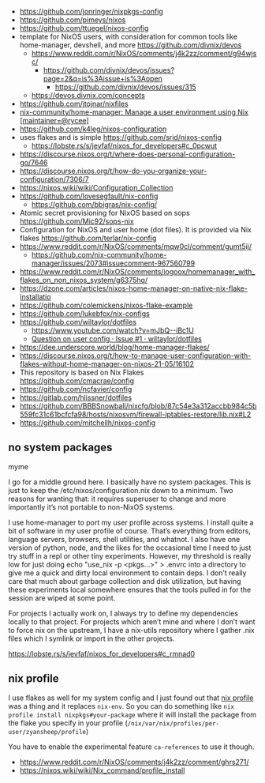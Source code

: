 - https://github.com/jonringer/nixpkgs-config
- https://github.com/pimeys/nixos
- https://github.com/ttuegel/nixos-config
- template for NixOS users, with consideration for common tools like home-manager, devshell, and more https://github.com/divnix/devos
  - https://www.reddit.com/r/NixOS/comments/j4k2zz/comment/g94wjsc/
    - https://github.com/divnix/devos/issues?page=2&q=is%3Aissue+is%3Aopen
      - https://github.com/divnix/devos/issues/315
  - https://devos.divnix.com/concepts
- https://github.com/jtojnar/nixfiles
- [nix-community/home-manager: Manage a user environment using Nix \[maintainer=@rycee\]](https://github.com/nix-community/home-manager)
- https://github.com/k4leg/nixos-configuration
- uses flakes and is simple https://github.com/srid/nixos-config
  - https://lobste.rs/s/jevfaf/nixos_for_developers#c_0pcwut
- https://discourse.nixos.org/t/where-does-personal-configuration-go/7646
- https://discourse.nixos.org/t/how-do-you-organize-your-configuration/7306/7
- https://nixos.wiki/wiki/Configuration_Collection
- https://github.com/lovesegfault/nix-config
  - https://github.com/bbigras/nix-config/
- Atomic secret provisioning for NixOS based on sops https://github.com/Mic92/sops-nix
- Configuration for NixOS and user home (dot files). It is provided via Nix flakes https://github.com/terlar/nix-config
- https://www.reddit.com/r/NixOS/comments/mqw0cl/comment/gumt5ij/
  - https://github.com/nix-community/home-manager/issues/2073#issuecomment-967560799
- https://www.reddit.com/r/NixOS/comments/iogoox/homemanager_with_flakes_on_non_nixos_system/g6375hq/
- https://dzone.com/articles/nixos-home-manager-on-native-nix-flake-installatio
- https://github.com/colemickens/nixos-flake-example
- https://github.com/lukebfox/nix-configs
- https://github.com/wiltaylor/dotfiles
  - https://www.youtube.com/watch?v=mJbQ--iBc1U
  - [Question on user config · Issue #1 · wiltaylor/dotfiles](https://github.com/wiltaylor/dotfiles/issues/1)
- https://dee.underscore.world/blog/home-manager-flakes/
- https://discourse.nixos.org/t/how-to-manage-user-configuration-with-flakes-without-home-manager-on-nixos-21-05/16102
- This repository is based on Nix Flakes https://github.com/cmacrae/config
- https://github.com/ncfavier/config
- https://gitlab.com/hlissner/dotfiles
- https://github.com/BBBSnowball/nixcfg/blob/87c54e3a312accbb984c5b559fc31c61bcfcfa98/hosts/nixosvm/firewall-iptables-restore/lib.nix#L2
- https://github.com/mitchellh/nixos-config

## no system packages

myme

I go for a middle ground here. I basically have no system packages. This is just to keep the /etc/nixos/configuration.nix down to a minimum. Two reasons for wanting that: it requires superuser to change and more importantly it’s not portable to non-NixOS systems.

I use home-manager to port my user profile across systems. I install quite a bit of software in my user profile of course. That’s everything from editors, language servers, browsers, shell utilities, and whatnot. I also have one version of python, node, and the likes for the occasional time I need to just try stuff in a repl or other tiny experiments. However, my threshold is really low for just doing echo "use_nix -p <pkgs...>" > .envrc into a directory to give me a quick and dirty local environment to contain deps. I don’t really care that much about garbage collection and disk utilization, but having these experiments local somewhere ensures that the tools pulled in for the session are wiped at some point.

For projects I actually work on, I always try to define my dependencies locally to that project. For projects which aren’t mine and where I don’t want to force nix on the upstream, I have a nix-utils repository where I gather .nix files which I symlink or import in the other projects.

https://lobste.rs/s/jevfaf/nixos_for_developers#c_rmnad0

## nix profile

I use flakes as well for my system config and I just found out that [nix profile](https://nixos.wiki/wiki/Nix_command/profile) was a thing and it replaces `nix-env`. So you can do something like `nix profile install nixpkgs#your-package` where it will install the package from the flake you specify in your profile (`/nix/var/nix/profiles/per-user/zyansheep/profile`)

You have to enable the experimental feature `ca-references` to use it though.

- https://www.reddit.com/r/NixOS/comments/j4k2zz/comment/ghrs271/
- https://nixos.wiki/wiki/Nix_command/profile_install

